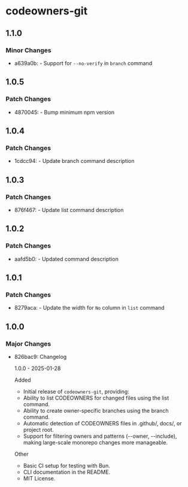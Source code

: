 # codeowners-git

## 1.1.0

### Minor Changes

- a639a0b: - Support for `--no-verify` in `branch` command

## 1.0.5

### Patch Changes

- 4870045: - Bump minimum npm version

## 1.0.4

### Patch Changes

- 1cdcc94: - Update branch command description

## 1.0.3

### Patch Changes

- 876f467: - Update list command description

## 1.0.2

### Patch Changes

- aafd5b0: - Updated command description

## 1.0.1

### Patch Changes

- 8279aca: - Update the width for `No` column in `list` command

## 1.0.0

### Major Changes

- 826bac9: Changelog

  1.0.0 - 2025-01-28

  Added

  - Initial release of `codeowners-git`, providing:
  - Ability to list CODEOWNERS for changed files using the list command.
  - Ability to create owner-specific branches using the branch command.
  - Automatic detection of CODEOWNERS files in .github/, docs/, or project root.
  - Support for filtering owners and patterns (--owner, --include), making large-scale monorepo changes more manageable.

  Other

  - Basic CI setup for testing with Bun.
  - CLI documentation in the README.
  - MIT License.
